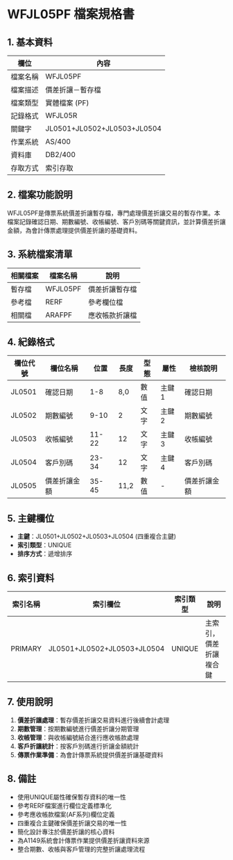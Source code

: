 # WFJL05PF 檔案規格書

## 1. 基本資料

| 欄位 | 內容 |
|------|------|
| 檔案名稱 | WFJL05PF |
| 檔案描述 | 價差折讓－暫存檔 |
| 檔案類型 | 實體檔案 (PF) |
| 記錄格式 | WFJL05R |
| 關鍵字 | JL0501+JL0502+JL0503+JL0504 |
| 作業系統 | AS/400 |
| 資料庫 | DB2/400 |
| 存取方式 | 索引存取 |

## 2. 檔案功能說明

WFJL05PF是傳票系統價差折讓暫存檔，專門處理價差折讓交易的暫存作業。本檔案記錄確認日期、期數編號、收帳編號、客戶別碼等關鍵資訊，並計算價差折讓金額，為會計傳票處理提供價差折讓的基礎資料。

## 3. 系統檔案清單

| 相關檔案 | 檔案名稱 | 說明 |
|----------|----------|------|
| 暫存檔 | WFJL05PF | 價差折讓暫存檔 |
| 參考檔 | RERF | 參考欄位檔 |
| 相關檔 | ARAFPF | 應收帳款折讓檔 |

## 4. 紀錄格式

| 欄位代號 | 欄位名稱 | 位置 | 長度 | 型態 | 屬性 | 檢核說明 |
|----------|----------|------|------|------|------|----------|
| JL0501 | 確認日期 | 1-8 | 8,0 | 數值 | 主鍵1 | 確認日期 |
| JL0502 | 期數編號 | 9-10 | 2 | 文字 | 主鍵2 | 期數編號 |
| JL0503 | 收帳編號 | 11-22 | 12 | 文字 | 主鍵3 | 收帳編號 |
| JL0504 | 客戶別碼 | 23-34 | 12 | 文字 | 主鍵4 | 客戶別碼 |
| JL0505 | 價差折讓金額 | 35-45 | 11,2 | 數值 | - | 價差折讓金額 |

## 5. 主鍵欄位

- **主鍵**：JL0501+JL0502+JL0503+JL0504 (四重複合主鍵)
- **索引類型**：UNIQUE
- **排序方式**：遞增排序

## 6. 索引資料

| 索引名稱 | 索引欄位 | 索引類型 | 說明 |
|----------|----------|----------|------|
| PRIMARY | JL0501+JL0502+JL0503+JL0504 | UNIQUE | 主索引，價差折讓複合鍵 |

## 7. 使用說明

1. **價差折讓處理**：暫存價差折讓交易資料進行後續會計處理
2. **期數管理**：按期數編號進行價差折讓分期管理
3. **收帳管理**：與收帳編號結合進行應收帳款處理
4. **客戶折讓統計**：按客戶別碼進行折讓金額統計
5. **傳票作業準備**：為會計傳票系統提供價差折讓基礎資料

## 8. 備註

- 使用UNIQUE屬性確保暫存資料的唯一性
- 參考RERF檔案進行欄位定義標準化
- 參考應收帳款檔案(AF系列)欄位定義
- 四重複合主鍵確保價差折讓交易的唯一性
- 簡化設計專注於價差折讓的核心資料
- 為A1149系統會計傳票作業提供價差折讓資料來源
- 整合期數、收帳與客戶管理的完整折讓處理流程 
